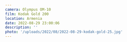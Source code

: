 ```yaml
---
camera: Olympus OM-10
film: Kodak Gold 200
location: Armenia
date: 2022-08-29 23:00:06
description: ''
photo: '/uploads/2022/08/2022-08-29-kodak-gold-25.jpg'
---
```

